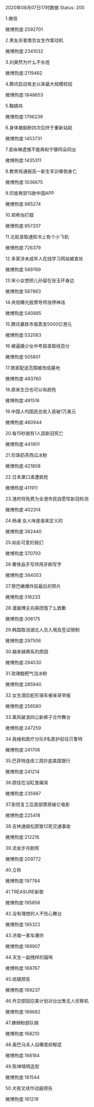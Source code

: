 2020年08月07日17时数据
Status: 200

1.微信

微博热度:2592701

2.男友杀害南京女生作案动机

微博热度:2341032

3.刘昊然为什么不长痘

微博热度:2119462

4.腾讯启动有史以来最大规模校招

微博热度:1848653

5.鞠婧祎

微博热度:1796239

6.身体被敲断四次后终于重新站起

微博热度:1453731

7.袁咏琳遗憾不能再和宁静阿朵同台

微博热度:1435311

8.教育局通报高一新生军训晕倒身亡

微博热度:1036675

9.印度再禁15款中国APP

微博热度:985274

10.郑希怡打碟

微博热度:957207

11.北航录取通知书上有个小飞机

微博热度:726379

12.多家涉未成年人在线学习网站被查处

微博热度:589769

13.宋小女想把儿孙留在张玉环身边

微博热度:567863

14.央视曝光股票导师涨停神话

微博热度:540885

15.腾讯暴跌市值蒸发5000亿港元

微博热度:532083

16.被逼婚少女中考超录取线百分

微博热度:505801

17.商家配送范围被改成墓地

微博热度:493760

18.原来生日也可以有颜色

微博热度:491516

19.中国人均国民总收入首破1万美元

微博热度:460944

20.每15秒就有1人因新冠死亡

微博热度:441901

21.珍珠奶茶西瓜冰粉

微博热度:421808

22.日本漱口液遭疯抢

微博热度:411911

23.港府将免费为全港市民自愿性新冠检测

微博热度:402314

24.杨澜 女人味是谁来定义的

微博热度:382440

25.如此可爱的我们

微博热度:370793

26.奢侈品手写师用牙刷写字

微博热度:364053

27.黎巴嫩爆炸前最后的照片

微博热度:316233

28.漫画博主向美团饿了么致歉

微博热度:306175

29.韩国取消湖北人员入境及签证限制

微博热度:297506

30.越来越佛系的原因

微博热度:294530

31.玫瑰糍粑气泡冰粉

微博热度:285940

32.女生酒后蛇形骑车被亲哥举报

微博热度:256580

33.乘风破浪四公新裤子合作舞台

微博热度:247259

34.我维和医疗分队9名医护前往贝鲁特

微博热度:241706

35.巴菲特连续三周抄底美国银行

微博热度:241214

36.顾佳在浴缸里痛哭

微博热度:235987

37.影院复工后首部票房破亿电影

微博热度:225418

38.吉林通报松原致12死交通事故

微博热度:212216

39.流金岁月剧照

微博热度:209772

40.立秋

微博热度:197784

41.TREASURE新歌

微博热度:195856

42.没有理想的人不伤心舞台

微博热度:195322

43.济南一客车爆炸

微博热度:169907

44.天生一副拽样的猫咪

微博热度:169767

45.琉璃预告

微博热度:169237

46.外交部回应美计划对台出售无人侦察机

微博热度:168682

47.螺蛳粉部队锅

微博热度:168210

48.奥巴马夫人自曝患抑郁症

微博热度:168184

49.陈坤晴明造型

微博热度:161544

50.犬夜叉续作动画预告

微博热度:161219

